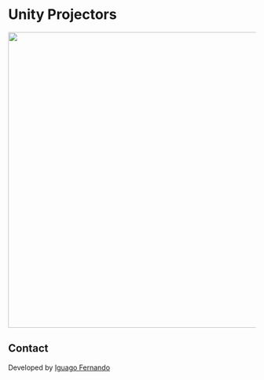 # Unity Projectors
 
<img src="/1.jpg?raw=true" width="600"/>

## Contact

Developed by [Iguago Fernando](https://iguagofernando.wordpress.com/)